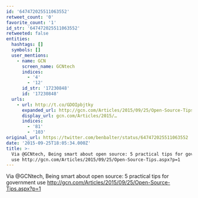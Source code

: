 ```yaml
---
id: '647472025511063552'
retweet_count: '0'
favorite_count: '1'
id_str: '647472025511063552'
retweeted: false
entities:
  hashtags: []
  symbols: []
  user_mentions:
    - name: GCN
      screen_name: GCNtech
      indices:
        - '4'
        - '12'
      id_str: '17230848'
      id: '17230848'
  urls:
    - url: http://t.co/GDOIpbjtky
      expanded_url: http://gcn.com/Articles/2015/09/25/Open-Source-Tips.aspx?p=1
      display_url: gcn.com/Articles/2015/…
      indices:
        - '81'
        - '103'
original_url: https://twitter.com/benbalter/status/647472025511063552
date: '2015-09-25T18:05:34.000Z'
title: >-
  Via @GCNtech, Being smart about open source: 5 practical tips for government
  use http://gcn.com/Articles/2015/09/25/Open-Source-Tips.aspx?p=1
---
```


Via @GCNtech, Being smart about open source: 5 practical tips for government use http://gcn.com/Articles/2015/09/25/Open-Source-Tips.aspx?p=1